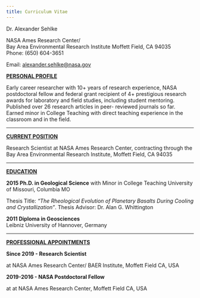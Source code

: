 ```yaml
---
title: Curriculum Vitae
---
```




Dr. Alexander Sehlke

NASA Ames Research Center/  
Bay Area Environmental Research Institute
Moffett Field, CA 94035  
Phone: (650) 604-3651

Email: alexander.sehlke@nasa.gov



**<u>PERSONAL PROFILE</u>**

Early career researcher with 10+ years of research experience, NASA postdoctoral fellow and federal grant recipient of 4+ prestigious research awards for laboratory and field studies, including student mentoring. Published over 26 research articles in peer- reviewed journals so far. Earned minor in College Teaching with direct teaching experience in the classroom and in the field.



---

**<u>CURRENT POSITION</u>**

Research Scientist at NASA Ames Research Center, contracting through the Bay Area Environmental Research Institute, Moffett Field, CA 94035

---

**<u>EDUCATION</u>**

**2015 Ph.D. in Geological Science** with Minor in College Teaching
University of Missouri, Columbia MO

Thesis Title: *“The Rheological Evolution of Planetary Basalts During Cooling and Crystallization”*. Thesis Advisor: Dr. Alan G. Whittington



**2011 Diploma in Geosciences**  
Leibniz University of Hannover, Germany

---

**<u>PROFESSIONAL APPOINTMENTS</u>**

**Since 2019 - Research Scientist**

at NASA Ames Research Center/ BAER Institute, Moffett Field CA, USA



**2019-2016 - NASA Postdoctoral Fellow**

at at NASA Ames Research Center, Moffett Field CA, USA


